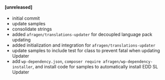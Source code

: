 #### [unreleased]
* initial commit
* update samples
* consolidate strings
* added `afragen/translations-updater` for decoupled language pack updating
* added initialization and integration for `afragen/translations-updater`
* update samples to include test for class to prevent fatal when updating Updater
* add `wp-dependency.json`, `composer require afragen/wp-dependency-installer`, and install code for samples to automatically install EDD SL Updater
